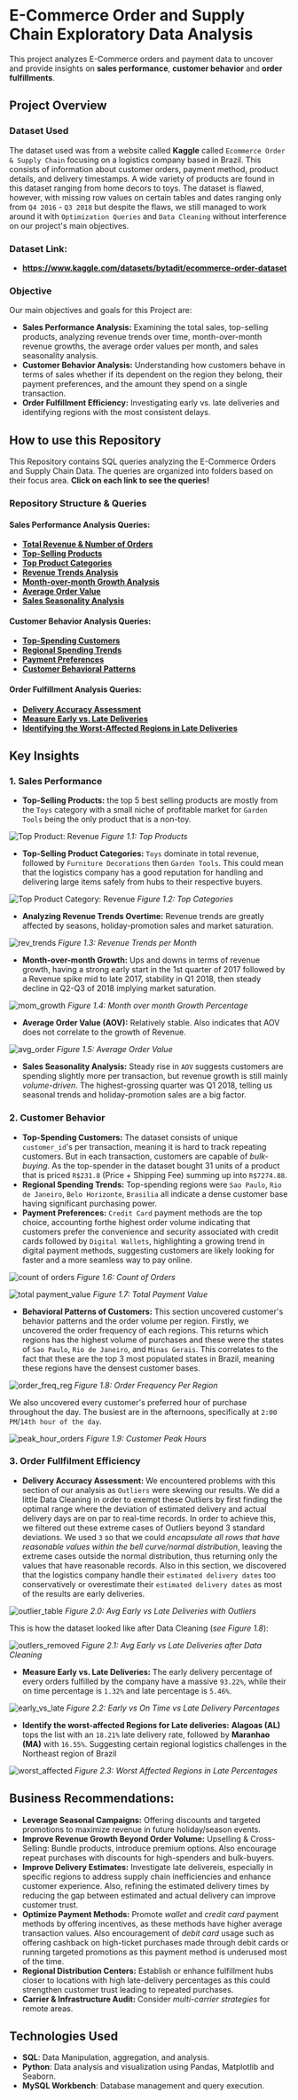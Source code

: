 # E-Commerce Order and Supply Chain Exploratory Data Analysis
This project analyzes E-Commerce orders and payment data to uncover and provide insights on **sales performance**, **customer behavior** and **order fulfillments**.

## Project Overview

### Dataset Used
The dataset used was from a website called **Kaggle** called `Ecommerce Order & Supply Chain` focusing on a logistics company based in Brazil. This consists of information about customer orders, payment method, product details, and delivery timestamps. A wide variety of products are found in this dataset ranging from home decors to toys. The dataset is flawed, however, with missing row values on certain tables and dates ranging only from `Q4 2016` - `Q3 2018` but despite the flaws, we still managed to work around it with `Optimization Queries` and `Data Cleaning` without interference on our project's main objectives.

### Dataset Link: 
- **https://www.kaggle.com/datasets/bytadit/ecommerce-order-dataset**

### Objective
Our main objectives and goals for this Project are:
- **Sales Performance Analysis:** Examining the total sales, top-selling products, analyzing revenue trends over time, month-over-month revenue growths, the average order values per month, and sales seasonality analysis.
- **Customer Behavior Analysis:** Understanding how customers behave in terms of sales whether if its dependent on the region they belong, their payment preferences, and the amount they spend on a single transaction.
- **Order Fulfillment Efficiency:** Investigating early vs. late deliveries and identifying regions with the most consistent delays.

## How to use this Repository
This Repository contains SQL queries analyzing the E-Commerce Orders and Supply Chain Data. The queries are organized into folders based on their focus area. **Click on each link to see the queries!**

### Repository Structure & Queries
#### Sales Performance Analysis Queries:
- **[Total Revenue & Number of Orders](https://github.com/cartiace0004/Portfolio/blob/main/E-Commerce-Order-Supply-Chain-Analysis/Sales-Performance-Analysis-Queries/total_revenue.sql)**
- **[Top-Selling Products](https://github.com/cartiace0004/Portfolio/blob/main/E-Commerce-Order-Supply-Chain-Analysis/Sales-Performance-Analysis-Queries/top_selling_products.sql)**
- **[Top Product Categories](https://github.com/cartiace0004/Portfolio/blob/main/E-Commerce-Order-Supply-Chain-Analysis/Sales-Performance-Analysis-Queries/top_product_categories.sql)**
- **[Revenue Trends Analysis](https://github.com/cartiace0004/Portfolio/blob/main/E-Commerce-Order-Supply-Chain-Analysis/Sales-Performance-Analysis-Queries/revenue_trends_analysis.sql)**
- **[Month-over-month Growth Analysis](https://github.com/cartiace0004/Portfolio/blob/main/E-Commerce-Order-Supply-Chain-Analysis/Sales-Performance-Analysis-Queries/month-over-month-growth.sql)**
- **[Average Order Value](https://github.com/cartiace0004/Portfolio/blob/main/E-Commerce-Order-Supply-Chain-Analysis/Sales-Performance-Analysis-Queries/average-order-value.sql)**
- **[Sales Seasonality Analysis](https://github.com/cartiace0004/Portfolio/blob/main/E-Commerce-Order-Supply-Chain-Analysis/Sales-Performance-Analysis-Queries/sales-seasonality-analysis.sql)**

#### Customer Behavior Analysis Queries:
- **[Top-Spending Customers](https://github.com/cartiace0004/Portfolio/blob/main/E-Commerce-Order-Supply-Chain-Analysis/Customer-Behavior-Queries/top_spender_customer.sql)**
- **[Regional Spending Trends](https://github.com/cartiace0004/Portfolio/blob/main/E-Commerce-Order-Supply-Chain-Analysis/Customer-Behavior-Queries/regional_spending_trends.sql)**
- **[Payment Preferences](https://github.com/cartiace0004/Portfolio/blob/main/E-Commerce-Order-Supply-Chain-Analysis/Customer-Behavior-Queries/payment_preferences.sql)**
- **[Customer Behavioral Patterns](https://github.com/cartiace0004/Portfolio/blob/main/E-Commerce-Order-Supply-Chain-Analysis/Customer-Behavior-Queries/customer_behavioral_patterns.sql)**

#### Order Fulfillment Analysis Queries:
- **[Delivery Accuracy Assessment](https://github.com/cartiace0004/Portfolio/blob/main/E-Commerce-Order-Supply-Chain-Analysis/Order-Fulfillment-Efficiencies-Queries/delivery_accuracy_assessment.sql)**
- **[Measure Early vs. Late Deliveries](https://github.com/cartiace0004/Portfolio/blob/main/E-Commerce-Order-Supply-Chain-Analysis/Order-Fulfillment-Efficiencies-Queries/measure_early_vs_late_deliveries.sql)**
- **[Identifying the Worst-Affected Regions in Late Deliveries](https://github.com/cartiace0004/Portfolio/blob/main/E-Commerce-Order-Supply-Chain-Analysis/Order-Fulfillment-Efficiencies-Queries/identify_the_worst_affected_regions_for_late_deliveries.sql)**

## Key Insights

### 1. Sales Performance
- **Top-Selling Products:** the top 5 best selling products are mostly from the `Toys` category with a small niche of profitable market for `Garden Tools` being the only product that is a non-toy.

![Top Product: Revenue](plots/top_prod_revenue.png)
*Figure 1.1: Top Products*

- **Top-Selling Product Categories:** `Toys` dominate in total revenue, followed by `Furniture Decorations` then `Garden Tools`. This could mean that the logistics company has a good reputation for handling and delivering large items safely from hubs to their respective buyers.

![Top Product Category: Revenue](plots/top_prod_cat_revenue.png)
*Figure 1.2: Top Categories*

- **Analyzing Revenue Trends Overtime:** Revenue trends are greatly affected by seasons, holiday-promotion sales and market saturation.

![rev_trends](plots/rev_trends.png)
*Figure 1.3: Revenue Trends per Month*

- **Month-over-month Growth:** Ups and downs in terms of revenue growth, having a strong early start in the 1st quarter of 2017 followed by a Revenue spike mid to late 2017, stability in Q1 2018, then steady decline in Q2-Q3 of 2018 implying market saturation.

![mom_growth](plots/mom_growth.png)
*Figure 1.4: Month over month Growth Percentage*

- **Average Order Value (AOV):** Relatively stable. Also indicates that AOV does not correlate to the growth of Revenue.

![avg_order](plots/avg_order_value.png)
*Figure 1.5: Average Order Value*

- **Sales Seasonality Analysis:** Steady rise in `AOV` suggests customers are spending slightly more per transaction, but revenue growth is still mainly *volume-driven*. The highest-grossing quarter was Q1 2018, telling us seasonal trends and holiday-promotion sales are a big factor.

### 2. Customer Behavior
- **Top-Spending Customers:** The dataset consists of unique `customer_id`'s per transaction, meaning it is hard to track repeating customers. But in each transaction, customers are capable of *bulk-buying*. As the top-spender in the dataset bought 31 units of a product that is priced `R$231.8` (Price + Shipping Fee) summing up into `R$7274.88`.
- **Regional Spending Trends:** Top-spending regions were `Sao Paulo`, `Rio de Janeiro`, `Belo Horizonte`, `Brasilia` all indicate a dense customer base having significant purchasing power.
- **Payment Preferences:** `Credit Card` payment methods are the top choice, accounting forthe highest order volume indicating that customers prefer the convenience and security associated with credit cards followed by `Digital Wallets`, highlighting a growing trend in digital payment methods, suggesting customers are likely looking for faster and a more seamless way to pay online.

![count of orders](plots/count_of_orders.png)
*Figure 1.6: Count of Orders*

![total payment_value](plots/total_payment_value.png)
*Figure 1.7: Total Payment Value*

- **Behavioral Patterns of Customers:** This section uncovered customer's behavior patterns and the order volume per region. Firstly, we uncovered the order frequency of each regions. This returns which regions has the highest volume of purchases and these were the states of `Sao Paulo`, `Rio de Janeiro`, and `Minas Gerais`. This correlates to the fact that these are the top 3 most populated states in Brazil, meaning these regions have the densest customer bases.

![order_freq_reg](plots/order_freq_reg.png)
*Figure 1.8: Order Frequency Per Region*

We also uncovered every customer's preferred hour of purchase throughout the day. The busiest are in the afternoons, specifically at `2:00 PM`/`14th hour of the day`.

![peak_hour_orders](plots/peak_hour_plot.png)
*Figure 1.9: Customer Peak Hours*

### 3. Order Fullfilment Efficiency
- **Delivery Accuracy Assessment:** We encountered problems with this section of our analysis as `Outliers` were skewing our results. We did a little Data Cleaning in order to exempt these Outliers by first finding the optimal range where the deviation of estimated delivery and actual delivery days are on par to real-time records. In order to achieve this, we filtered out these extreme cases of Outliers beyond 3 standard deviations. We used `3` so that we could *encapsulate all rows that have reasonable values within the bell curve/normal distribution*, leaving the extreme cases outside the normal distribution, thus returning only the values that have reasonable records. Also in this section, we discovered that the logistics company handle their `estimated delivery dates` too conservatively or overestimate their `estimated delivery dates` as most of the results are early deliveries.

![outlier_table](plots/outliers.png)
*Figure 2.0: Avg Early vs Late Deliveries with Outliers*

This is how the dataset looked like after Data Cleaning (*see Figure 1.8*):

![outlers_removed](plots/outliers_removed.png)
*Figure 2.1: Avg Early vs Late Deliveries after Data Cleaning*


- **Measure Early vs. Late Deliveries:** The early delivery percentage of every orders fulfilled by the company have a massive `93.22%`, while their on time percentage is `1.32%` and late percentage is `5.46%`.

![early_vs_late](plots/ealy_vs_late.png)
*Figure 2.2: Early vs On Time vs Late Delivery Percentages*


- **Identify the worst-affected Regions for Late deliveries:** **Alagoas (AL)** tops the list with an `18.21%` late delivery rate, followed by **Maranhao (MA)** with `16.55%`. Suggesting certain regional logistics challenges in the Northeast region of Brazil

![worst_affected](plots/worst_affected.png)
*Figure 2.3: Worst Affected Regions in Late Percentages*

## Business Recommendations:
- **Leverage Seasonal Campaigns:** Offering discounts and targeted promotions to maximize revenue in future holiday/season events.
- **Improve Revenue Growth Beyond Order Volume:** Upselling & Cross-Selling: Bundle products, introduce premium options. Also encourage repeat purchases with discounts for high-spenders and bulk-buyers.
- **Improve Delivery Estimates:** Investigate late delivereis, especially in specific regions to address supply chain inefficiencies and enhance customer experience. Also, refining the estimated delivery times by reducing the gap between estimated and actual delivery can improve customer trust.
- **Optimize Payment Methods:** Promote *wallet* and *credit card* payment methods by offering incentives, as these methods have higher average transaction values. Also encouragement of *debit card* usage such as offering cashback on high-ticket purchases made through debit cards or running targeted promotions as this payment method is underused most of the time. 
- **Regional Distribution Centers:** Establish or enhance fulfillment hubs closer to locations with high late-delivery percentages as this could strengthen customer trust leading to repeated purchases.
- **Carrier & Infrastructure Audit:** Consider *multi-carrier strategies* for remote areas. 

## Technologies Used
- **SQL**: Data Manipulation, aggregation, and analysis.
- **Python**: Data analysis and visualization using Pandas, Matplotlib and Seaborn.
- **MySQL Workbench**: Database management and query execution.
